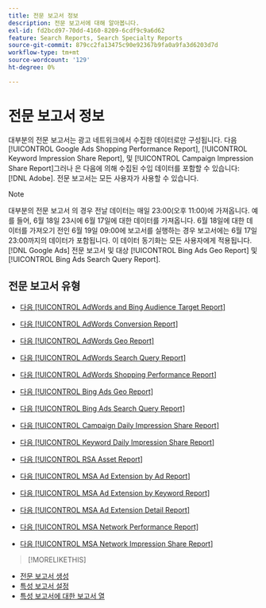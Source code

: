 ```yaml
---
title: 전문 보고서 정보
description: 전문 보고서에 대해 알아봅니다.
exl-id: fd2bcd97-70dd-4160-8209-6cdf9c9a6d62
feature: Search Reports, Search Specialty Reports
source-git-commit: 879cc2fa13475c90e92367b9fa0a9fa3d6203d7d
workflow-type: tm+mt
source-wordcount: '129'
ht-degree: 0%

---
```


# 전문 보고서 정보

대부분의 전문 보고서는 광고 네트워크에서 수집한 데이터로만 구성됩니다. 다음 [!UICONTROL Google Ads Shopping Performance Report], [!UICONTROL Keyword Impression Share Report], 및 [!UICONTROL Campaign Impression Share Report]그러나 은 다음에 의해 수집된 수입 데이터를 포함할 수 있습니다: [!DNL Adobe]. 전문 보고서는 모든 사용자가 사용할 수 있습니다.

>[!NOTE]
>
>대부분의 전문 보고서 의 경우 전날 데이터는 매일 23:00(오후 11:00)에 가져옵니다. 예를 들어, 6월 18일 23시에 6월 17일에 대한 데이터를 가져옵니다. 6월 18일에 대한 데이터를 가져오기 전인 6월 19일 09:00에 보고서를 실행하는 경우 보고서에는 6월 17일 23:00까지의 데이터가 포함됩니다. 이 데이터 동기화는 모든 사용자에게 적용됩니다. [!DNL Google Ads] 전문 보고서 및 대상 [!UICONTROL Bing Ads Geo Report] 및 [!UICONTROL Bing Ads Search Query Report].

## 전문 보고서 유형

* [다음 [!UICONTROL AdWords and Bing Audience Target Report]](/help/search-social-commerce/reports/management/specialty/adwords-bing-audience-target-report.md)

* [다음 [!UICONTROL AdWords Conversion Report]](/help/search-social-commerce/reports/management/specialty/adwords-conversion-report.md)

* [다음 [!UICONTROL AdWords Geo Report]](/help/search-social-commerce/reports/management/specialty/adwords-geo-report.md)

* [다음 [!UICONTROL AdWords Search Query Report]](/help/search-social-commerce/reports/management/specialty/adwords-search-query-report.md)

* [다음 [!UICONTROL AdWords Shopping Performance Report]](/help/search-social-commerce/reports/management/specialty/adwords-shopping-performance-report.md)

* [다음 [!UICONTROL Bing Ads Geo Report]](/help/search-social-commerce/reports/management/specialty/bing-ads-geo-report.md)

* [다음 [!UICONTROL Bing Ads Search Query Report]](/help/search-social-commerce/reports/management/specialty/bing-ads-search-query-report.md)

* [다음 [!UICONTROL Campaign Daily Impression Share Report]](/help/search-social-commerce/reports/management/specialty/campaign-daily-impression-share-report.md)

* [다음 [!UICONTROL Keyword Daily Impression Share Report]](/help/search-social-commerce/reports/management/specialty/keyword-daily-impression-share-report.md)

* [다음 [!UICONTROL RSA Asset Report]](/help/search-social-commerce/reports/management/specialty/rsa-asset-report.md)

* [다음 [!UICONTROL MSA Ad Extension by Ad Report]](msa-ad-extension-detail-report.md)

* [다음 [!UICONTROL MSA Ad Extension by Keyword Report]](msa-ad-extension-by-keyword-report.md)

* [다음 [!UICONTROL MSA Ad Extension Detail Report]](msa-ad-extension-by-ad-report.md)

* [다음 [!UICONTROL MSA Network Performance Report]](msa-network-performance-report.md)

* [다음 [!UICONTROL MSA Network Impression Share Report]](msa-network-impression-share-report.md)

>[!MORELIKETHIS]
>
* [전문 보고서 생성](/help/search-social-commerce/reports/management/specialty/specialty-report-generate.md)
* [특성 보고서 설정](/help/search-social-commerce/reports/management/specialty/specialty-report-settings.md)
* [특성 보고서에 대한 보고서 열](/help/search-social-commerce/reports/management/specialty/specialty-report-columns.md)

